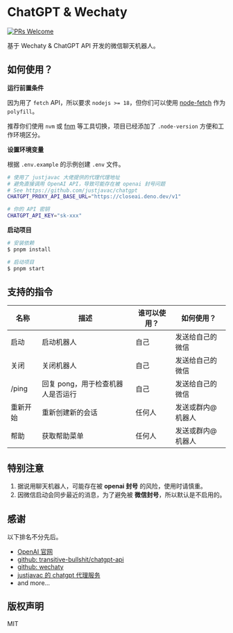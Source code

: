 # ChatGPT & Wechaty

<a href="https://git1.mediinfo.cn/mdfe/developer/web-docs/-/merge_requests" target="_blank" rel="noopener noreferrer">
  <img src="https://img.shields.io/badge/PRs-welcome-brightgreen?style=flat-square" alt="PRs Welcome" />
</a>

基于 Wechaty & ChatGPT API 开发的微信聊天机器人。

## 如何使用？

**运行前置条件**

因为用了 `fetch` API，所以要求 `nodejs >= 18`，但你们可以使用 [node-fetch][node-fetch] 作为 `polyfill`。

推荐你们使用 `nvm` 或 [fnm][fnm] 等工具切换，项目已经添加了 `.node-version` 方便和工作环境区分。

**设置环境变量**

根据 `.env.example` 的示例创建 `.env` 文件。

```sh
# 使用了 justjavac 大佬提供的代理代理地址
# 避免直接调用 OpenAI API，导致可能存在被 openai 封号问题
# See https://github.com/justjavac/chatgpt
CHATGPT_PROXY_API_BASE_URL="https://closeai.deno.dev/v1"

# 你的 API 密钥
CHATGPT_API_KEY="sk-xxx"
```

**启动项目**

```sh
# 安装依赖
$ pnpm install

# 启动项目
$ pnpm start
```

## 支持的指令

| 名称     | 描述                              | 谁可以使用？ | 如何使用？        |
| -------- | --------------------------------- | ------------ | ----------------- |
| 启动     | 启动机器人                        | 自己         | 发送给自己的微信  |
| 关闭     | 关闭机器人                        | 自己         | 发送给自己的微信  |
| /ping    | 回复 pong，用于检查机器人是否运行 | 自己         | 发送给自己的微信  |
| 重新开始 | 重新创建新的会话                  | 任何人       | 发送或群内@机器人 |
| 帮助     | 获取帮助菜单                      | 任何人       | 发送或群内@机器人 |

## 特别注意

1. 据说用聊天机器人，可能存在被 **openai 封号** 的风险，使用时请慎重。
2. 因微信启动会同步最近的消息，为了避免被 **微信封号**，所以默认是不启用的。

## 感谢

以下排名不分先后。

- [OpenAI 官网](https://openai.com/)
- [github: transitive-bullshit/chatgpt-api](https://github.com/transitive-bullshit/chatgpt-api)
- [github: wechaty](https://github.com/wechaty/)
- [justjavac 的 chatgpt 代理服务](https://github.com/justjavac/chatgpt)
- and more...

## 版权声明

MIT

[fnm]: https://github.com/Schniz/fnm
[node-fetch]: https://www.npmjs.com/package/node-fetch
